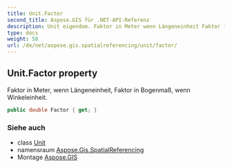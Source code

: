 ```yaml
---
title: Unit.Factor
second_title: Aspose.GIS für .NET-API-Referenz
description: Unit eigendom. Faktor in Meter wenn Längeneinheit Faktor in Bogenmaß wenn Winkeleinheit.
type: docs
weight: 50
url: /de/net/aspose.gis.spatialreferencing/unit/factor/
---
```

## Unit.Factor property

Faktor in Meter, wenn Längeneinheit, Faktor in Bogenmaß, wenn Winkeleinheit.

```csharp
public double Factor { get; }
```

### Siehe auch

* class [Unit](../)
* namensraum [Aspose.Gis.SpatialReferencing](../../unit/)
* Montage [Aspose.GIS](../../../)


